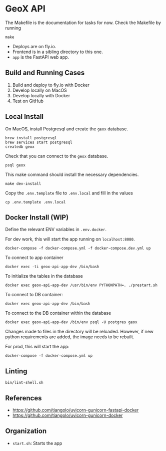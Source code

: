 GeoX API
=========

The Makefile is the documentation for tasks for now. Check the Makefile by running

```shell
make
```

- Deploys are on fly.io.
- Frontend is in a sibling directory to this one.
- ``app`` is the FastAPI web app.


Build and Running Cases
-----------------------

1. Build and deploy to fly.io with Docker
2. Develop locally on MacOS
3. Develop locally with Docker
4. Test on GitHub

Local Install
-------------

On MacOS, install Postgresql and create the `geox` database.

```shell
brew install postgresql
brew services start postgresql
createdb geox
```

Check that you can connect to the `geox` database.

```shell
psql geox
```

This make command should install the necessary dependencies.

```shell
make dev-install
```

Copy the `.env.template` file to `.env.local` and fill in the values

```shell
cp .env.template .env.local
```

Docker Install (WIP)
--------------------

Define the relevant ENV variables in `.env.docker`.

For dev work, this will start the app running on `localhost:8080`.

```shell
docker-compose -f docker-compose.yml -f docker-compose.dev.yml up
```

To connect to app container

```shell
docker exec -ti geox-api-app-dev /bin/bash
```

To initialize the tables in the database

```shell
docker exec geox-api-app-dev /usr/bin/env PYTHONPATH=. ./prestart.sh
```

To connect to DB container:

```shell
docker exec geox-api-app-dev /bin/bash
```

To connect to the DB container within the database

```shell
docker exec geox-api-app-dev /bin/env psql -U postgres geox
```

Changes made to files in the directory will be reloaded.
However, if new python requirements are added, the image needs to be rebuilt.

For prod, this will start the app:

```shell
docker-compose -f docker-compose.yml up
```

Linting
-------

```
bin/lint-shell.sh
```

References
----------

- https://github.com/tiangolo/uvicorn-gunicorn-fastapi-docker
- https://github.com/tiangolo/uvicorn-gunicorn-docker

Organization
------------

- `start.sh`: Starts the app
